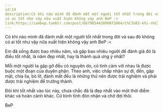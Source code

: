 ```yaml
---
id:14
description:Có khi nào mình đã đánh mất một người tốt nhất trong đời và sau đó không
có ai tốt như vậy nữa xuất hiện không vậy anh BeP :<
link:https://iambep.tumblr.com/post/667905442890072064/c%C3%B3-khi-n%C3%A0o-m%C3%ACnh-%C4%91%C3%A3-%C4%91%C3%A1nh-m%E1%BA%A5t-m%E1%BB%99t-ng%C6%B0%E1%BB%9Di-t%E1%BB%91t-nh%E1%BA%A5t
---
```


Có khi nào mình đã đánh mất một người tốt nhất trong đời và sau đó không
có ai tốt như vậy nữa xuất hiện không vậy anh BeP :<

Em đã sống được bao nhiêu năm, và gặp bao nhiêu người để đánh giá đó là
điều tốt nhất, là năm đẹp nhất, hay là thành quả ưng ý nhất?

Mỗi một người ta gặp gỡ đều có nguyên do, có tình cảm với nhau là được buộc
một đoạn của duyên phận. Theo anh, việc chấp nhận sự đi, đến, gặp mặt, chia
lìa, bỏ lỡ, đánh mất đều là những thứ nên được trải nghiệm và phải được
trải nghiệm để trưởng thành.

Đôi khi tốt nhất vào lúc này, chưa chắc đã là đẹp nhất vào một thời điểm
khác và hoàn cảnh khác. Cứ bình tĩnh đón nhận và chờ đợi thôi.

BeP